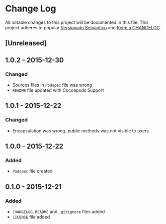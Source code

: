 # Change Log
All notable changes to this project will be documented in this file.
This project adheres to popular [Versionado Semántico](http://semver.org/) and [Keep a CHANGELOG](http://keepachangelog.com/).

## [Unreleased]

## 1.0.2 - 2015-12-30
### Changed
- Sources files in `Podspec` file was wrong
- `README` file updated with Cocoapods Support

## 1.0.1 - 2015-12-22
### Changed
- Encapsulation was wrong, public methods was not visible to users

## 1.0.0 - 2015-12-22
### Added
- `Podspec` file created

## 0.1.0 - 2015-12-21
### Added
- `CHANGELOG`, `README` and `.gitignore` files added
- `LICENSE` file added